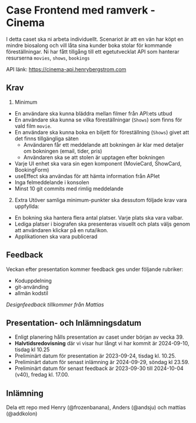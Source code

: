 # Case Frontend med ramverk - Cinema

I detta caset ska ni arbeta individuellt. Scenariot är att en vän har köpt en mindre biosalong och vill låta sina kunder boka stolar för kommande föreställningar.
Ni har fått tillgång till ett egetutvecklat API som hanterar resurserna `movies`, `shows`, `bookings`

API länk: https://cinema-api.henrybergstrom.com

## Krav
1. Minimum
- En användare ska kunna bläddra mellan filmer från API:ets utbud
- En användare ska kunna se vilka föreställningar (`Shows`) som finns för vald film `movie`.
- En användare ska kunna boka en biljett för föreställning (`Shows`) givet att det finns tillgängliga säten
  - Användaren får ett meddelande att bokningen är klar med detaljer om bokningen (email, tider, pris)
  - Användaren ska se att stolen är upptagen efter bokningen
- Varje UI enhet ska vara sin egen komponent (MovieCard, ShowCard, BookingForm)
- useEffect ska användas för att hämta information från APIet 
- Inga felmeddelande i konsolen
- Minst 10 git commits med rimlig meddelande

2. Extra
Utöver samliga minimum-punkter ska dessutom följade krav vara uppfyllda:

- En bokning ska hantera flera antal platser. Varje plats ska vara valbar. 
- Lediga platser i biografen ska presenteras visuellt och plats väljs genom att användaren klickar på en ruta/ikon.
- Applikationen ska vara publicerad

## Feedback
Veckan efter presentation kommer feedback ges under följande rubriker:

- Koduppdelning
- git-använding
- allmän kodstil

*Designfeedback tillkommer från Mattias*

## Presentation- och Inlämningsdatum
- Enligt planering hålls presentation av caset under början av vecka 39.
- **Halvtidsredovisning** där vi visar hur långt vi har kommit är 2024-09-10, tisdag kl 10.25  
- Preliminärt datum för presentation är 2023-09-24, tisdag kl. 10.25.
- Preliminärt datum för senast inlämning är 2024-09-29, söndag kl 23.59.
- Preliminärt datum för senast feedback är 2023-09-30 till 2024-10-04 (v40), fredag kl. 17.00.

## Inlämning
Dela ett repo med Henry (@frozenbanana), Anders (@andsju) och mattias (@addkolon)
